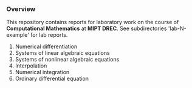 ### Overview
This repository contains reports for laboratory work on the course of <b>Computational Mathematics</b> at <b>MIPT DREC</b>. 
See subdirectories 'lab-N-example' for lab reports.
1. Numerical differentiation
2. Systems of linear algebraic equations
3. Systems of nonlinear algebraic equations
4. Interpolation
5. Numerical integration
6. Ordinary differential equation
